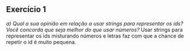 ## Exercício 1
*a) Qual a sua opinião em relação a usar strings para representar os ids? Você concorda que seja melhor do que usar números?*
    Usar strings para representar os ids misturando números e letras faz com que a chance de repetir o id é muito pequena.

